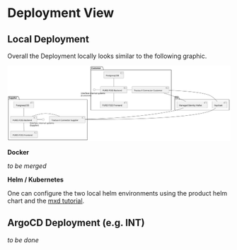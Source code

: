 # Deployment View

## Local Deployment

Overall the Deployment locally looks similar to the following graphic.

![Local Deployment of two PURIS clients with MVD](puml/07-deployment.svg)

**Docker**

_to be merged_

**Helm / Kubernetes**

One can configure the two local helm environments using the product helm chart and the [mxd tutorial](https://github.com/eclipse-tractusx/tutorial-resources/tree/main/mxd).

## ArgoCD Deployment (e.g. INT)

_to be done_
